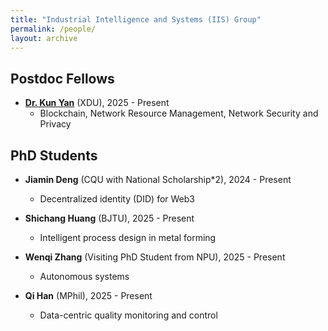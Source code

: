 ```yaml
---
title: "Industrial Intelligence and Systems (IIS) Group"
permalink: /people/
layout: archive
---
```


## Postdoc Fellows
* **[Dr. Kun Yan](https://quinyim.github.io/)** (XDU), 2025 - Present
  * Blockchain, Network Resource Management, Network Security and Privacy


## PhD Students
<!--## PhD/MPhil Students-->
* **Jiamin Deng** (CQU with National Scholarship*2), 2024 - Present
  * Decentralized identity (DID) for Web3

* **Shichang Huang** (BJTU), 2025 - Present
  * Intelligent process design in metal forming

* **Wenqi Zhang** (Visiting PhD Student from NPU), 2025 - Present
  * Autonomous systems

* **Qi Han** (MPhil), 2025 - Present
  * Data-centric quality monitoring and control



<!--
  * Physics-informed reinforcement learning for metal processing design
  * Interpretable
  * Autonomous planning and decision making
  * Reinforcement learning for autonomous systems
-->


<!--
## Former Members
* **[Shikun Li](https://imsg.ac.cn/people/lishikun.html)** (Postdoc Fellow, PhD CAS, 2024-2025), First Employment: 
* **[Qing Ma](https://scholar.google.com/citations?user=x6QQGQkAAAAJ&hl=en)** (Postdoc Fellow, PhD HIT, 2024-2025), Current Employment: 
-->

